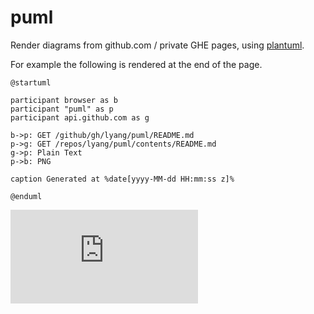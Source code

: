 # puml
Render diagrams from github.com / private GHE pages, using [plantuml](https://github.com/plantuml/plantuml).

For example the following is rendered at the end of the page.

```
@startuml

participant browser as b
participant "puml" as p
participant api.github.com as g

b->p: GET /github/gh/lyang/puml/README.md
p->g: GET /repos/lyang/puml/contents/README.md
g->p: Plain Text
p->b: PNG

caption Generated at %date[yyyy-MM-dd HH:mm:ss z]%

@enduml
```

[![demo](https://puml-demo.herokuapp.com/github/gh/lyang/puml/README.md)](https://puml-demo.herokuapp.com/github/gh/lyang/puml/README.md)
